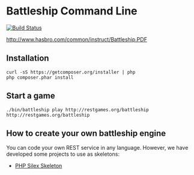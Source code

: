 Battleship Command Line
=======================

[![Build Status](https://travis-ci.org/restgames/battleship-client.svg)](https://travis-ci.org/restgames/battleship-client)

http://www.hasbro.com/common/instruct/Battleship.PDF

## Installation

    curl -sS https://getcomposer.org/installer | php
    php composer.phar install

## Start a game

    ./bin/battleship play http://restgames.org/battleship http://restgames.org/battleship

## How to create your own battleship engine

You can code your own REST service in any language. However, we have developed some projects to use as skeletons:

* [PHP Silex Skeleton](https://github.com/restgames/battleship-rest-silex-skeleton)
